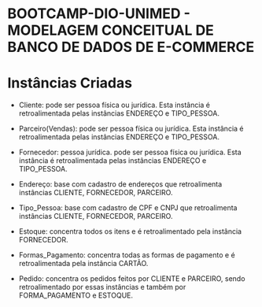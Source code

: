 # BOOTCAMP-DIO-UNIMED - MODELAGEM CONCEITUAL DE BANCO DE DADOS DE E-COMMERCE

# Instâncias Criadas

- Cliente: pode ser pessoa física ou jurídica. Esta instância é retroalimentada pelas instâncias ENDEREÇO e TIPO_PESSOA.

- Parceiro(Vendas): pode ser pessoa física ou jurídica. Esta instância é retroalimentada pelas instâncias ENDEREÇO e TIPO_PESSOA.

- Fornecedor: pessoa jurídica. pode ser pessoa física ou jurídica. Esta instância é retroalimentada pelas instâncias ENDEREÇO e TIPO_PESSOA.	

- Endereço: base com cadastro de endereços que retroalimenta instâncias CLIENTE, FORNECEDOR, PARCEIRO.

- Tipo_Pessoa: base com cadastro de CPF e CNPJ que retroalimenta instâncias CLIENTE, FORNECEDOR, PARCEIRO.

- Estoque: concentra todos os itens e é retroalimentado pela instância FORNECEDOR.

- Formas_Pagamento: concentra todas as formas de pagamento e é retroalimentada pela instância CARTÃO.

- Pedido: concentra os pedidos feitos por CLIENTE e PARCEIRO, sendo retroalimentado por essas instâncias e também por FORMA_PAGAMENTO e ESTOQUE.
